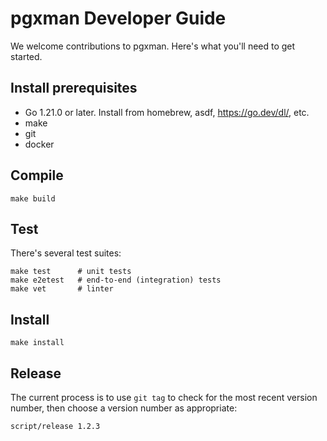 # pgxman Developer Guide

We welcome contributions to pgxman. Here's what you'll need to get started.

## Install prerequisites

* Go 1.21.0 or later. Install from homebrew, asdf, <https://go.dev/dl/>, etc.
* make
* git
* docker

## Compile

```console
make build
```

## Test

There's several test suites:

```console
make test      # unit tests
make e2etest   # end-to-end (integration) tests
make vet       # linter
```

## Install

```console
make install
```

## Release

The current process is to use `git tag` to check for the most recent version
number, then choose a version number as appropriate:

```console
script/release 1.2.3
```
